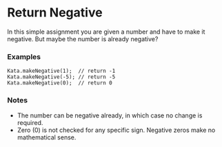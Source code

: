 # Return Negative

In this simple assignment you are given a number and have to make it negative. But maybe the number is already negative?

### Examples

```
Kata.makeNegative(1);  // return -1
Kata.makeNegative(-5); // return -5
Kata.makeNegative(0);  // return 0
```

### Notes

- The number can be negative already, in which case no change is required.
- Zero (0) is not checked for any specific sign. Negative zeros make no mathematical sense.

